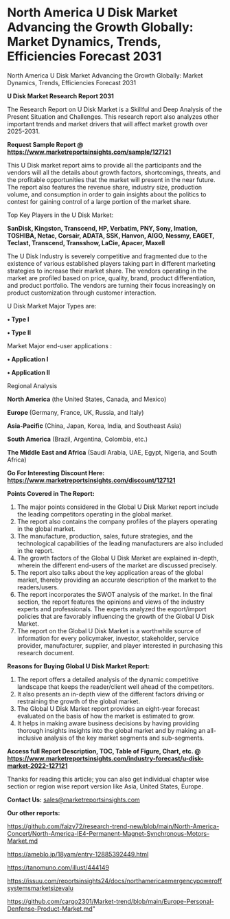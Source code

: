# North America U Disk Market Advancing the Growth Globally: Market Dynamics, Trends, Efficiencies Forecast 2031
North America U Disk Market Advancing the Growth Globally: Market Dynamics, Trends, Efficiencies Forecast 2031

<strong>U Disk Market Research Report 2031</strong>

The Research Report on U Disk Market is a Skillful and Deep Analysis of the Present Situation and Challenges. This research report also analyzes other important trends and market drivers that will affect market growth over 2025-2031.

<strong>Request Sample Report @ <a href=https://www.marketreportsinsights.com/sample/127121>https://www.marketreportsinsights.com/sample/127121</a></strong>

This U Disk market report aims to provide all the participants and the vendors will all the details about growth factors, shortcomings, threats, and the profitable opportunities that the market will present in the near future. The report also features the revenue share, industry size, production volume, and consumption in order to gain insights about the politics to contest for gaining control of a large portion of the market share.

Top Key Players in the U Disk Market:

<strong>SanDisk, Kingston, Transcend, HP, Verbatim, PNY, Sony, Imation, TOSHIBA, Netac, Corsair, ADATA, SSK, Hanvon, AIGO, Nessmy, EAGET, Teclast, Transcend, Transshow, LaCie, Apacer, Maxell</strong>

The U Disk Industry is severely competitive and fragmented due to the existence of various established players taking part in different marketing strategies to increase their market share. The vendors operating in the market are profiled based on price, quality, brand, product differentiation, and product portfolio. The vendors are turning their focus increasingly on product customization through customer interaction.

U Disk Market Major Types are:

<strong>• Type I

• Type II</strong>

Market Major end-user applications :

<strong>• Application I

• Application II</strong>

Regional Analysis

</u><strong><b>North America</b></strong> (the United States, Canada, and Mexico)

<strong><b>Europe </b></strong>(Germany, France, UK, Russia, and Italy)

<strong><b>Asia-Pacific</b></strong> (China, Japan, Korea, India, and Southeast Asia)

<strong><b>South America</b></strong> (Brazil, Argentina, Colombia, etc.)

<strong><b>The Middle East and Africa</b></strong> (Saudi Arabia, UAE, Egypt, Nigeria, and South Africa)

<strong>Go For Interesting Discount Here: <a href=https://www.marketreportsinsights.com/discount/127121>https://www.marketreportsinsights.com/discount/127121</a></strong>

<strong>Points Covered in The Report:</strong>
<ol>
  <li>The major points considered in the Global U Disk Market report include the leading competitors operating in the global market.</li>
  <li>The report also contains the company profiles of the players operating in the global market.</li>
  <li>The manufacture, production, sales, future strategies, and the technological capabilities of the leading manufacturers are also included in the report.</li>
  <li>The growth factors of the Global U Disk Market are explained in-depth, wherein the different end-users of the market are discussed precisely.</li>
  <li>The report also talks about the key application areas of the global market, thereby providing an accurate description of the market to the readers/users.</li>
  <li>The report incorporates the SWOT analysis of the market. In the final section, the report features the opinions and views of the industry experts and professionals. The experts analyzed the export/import policies that are favorably influencing the growth of the Global U Disk Market.</li>
  <li>The report on the Global U Disk Market is a worthwhile source of information for every policymaker, investor, stakeholder, service provider, manufacturer, supplier, and player interested in purchasing this research document.</li>
</ol>
<strong>Reasons for Buying Global U Disk Market Report:</strong>

<ol>
  <li>The report offers a detailed analysis of the dynamic competitive landscape that keeps the reader/client well ahead of the competitors.</li>
  <li>It also presents an in-depth view of the different factors driving or restraining the growth of the global market.</li>
  <li>The Global U Disk Market report provides an eight-year forecast evaluated on the basis of how the market is estimated to grow.</li>
  <li>It helps in making aware business decisions by having providing thorough insights insights into the global market and by making an all-inclusive analysis of the key market segments and sub-segments.</li>
</ol>
<strong>Access full Report Description, TOC, Table of Figure, Chart, etc. @ <a href=https://www.marketreportsinsights.com/industry-forecast/u-disk-market-2022-127121>https://www.marketreportsinsights.com/industry-forecast/u-disk-market-2022-127121</a></strong>


Thanks for reading this article; you can also get individual chapter wise section or region wise report version like Asia, United States, Europe.

<strong>Contact Us:</strong>
sales@marketreportsinsights.com

<strong>Our other reports:</strong>

<a href=https://github.com/faizy72/research-trend-new/blob/main/North-America-Concert/North-America-IE4-Permanent-Magnet-Synchronous-Motors-Market.md>https://github.com/faizy72/research-trend-new/blob/main/North-America-Concert/North-America-IE4-Permanent-Magnet-Synchronous-Motors-Market.md</a>

<a href=https://ameblo.jp/18yam/entry-12885392449.html>https://ameblo.jp/18yam/entry-12885392449.html</a>

<a href=https://tanomuno.com/illust/444149>https://tanomuno.com/illust/444149</a>

<a href=https://issuu.com/reportsinsights24/docs/northamericaemergencypoweroffsystemsmarketsizevalu>https://issuu.com/reportsinsights24/docs/northamericaemergencypoweroffsystemsmarketsizevalu</a>

<a href=https://github.com/cargo2301/Market-trend/blob/main/Europe-Personal-Denfense-Product-Market.md>https://github.com/cargo2301/Market-trend/blob/main/Europe-Personal-Denfense-Product-Market.md</a>"
